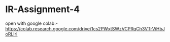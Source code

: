 # IR-Assignment-4
open with google colab:-https://colab.research.google.com/drive/1cs2PWxtSWzVCPRqCh3VTrViHbJoRLIrI
